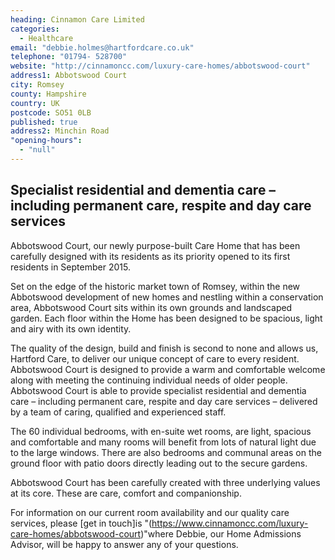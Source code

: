 ```yaml
---
heading: Cinnamon Care Limited
categories: 
  - Healthcare
email: "debbie.holmes@hartfordcare.co.uk"
telephone: "01794- 528700"
website: "http://cinnamoncc.com/luxury-care-homes/abbotswood-court"
address1: Abbotswood Court
city: Romsey
county: Hampshire
country: UK
postcode: SO51 0LB
published: true
address2: Minchin Road
"opening-hours": 
  - "null"
---
```





## Specialist residential and dementia care – including permanent care, respite and day care services 

Abbotswood Court, our newly purpose-built Care Home that has been carefully designed with its residents as its priority opened to its first residents in September 2015.

Set on the edge of the historic market town of Romsey, within the new Abbotswood development of new homes and nestling within a conservation area, Abbotswood Court sits within its own grounds and landscaped garden. Each floor within the Home has been designed to be spacious, light and airy with its own identity. 

The quality of the design, build and finish is second to none and allows us, Hartford Care, to deliver our unique concept of care to every resident.  Abbotswood Court is designed to provide a warm and comfortable welcome along with meeting the continuing individual needs of older people.  Abbotswood Court is able to provide specialist residential and dementia care – including permanent care, respite and day care services – delivered by a team of caring, qualified and experienced staff.

The 60 individual bedrooms, with en-suite wet rooms, are light, spacious and comfortable and many rooms will benefit from lots of natural light due to the large windows.  There are also bedrooms and communal areas on the ground floor with patio doors directly leading out to the secure gardens.   

Abbotswood Court has been carefully created with three underlying values at its core. These are care, comfort and companionship.

For information on our current room availability and our quality care services, please [get in touch]is "(https://www.cinnamoncc.com/luxury-care-homes/abbotswood-court)"where Debbie, our Home Admissions Advisor, will be happy to answer any of your questions.
